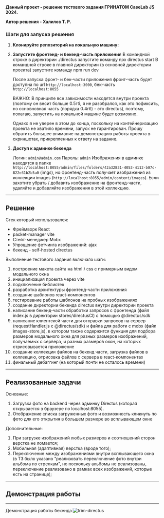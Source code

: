 **Данный проект - решение тестового задания ГРИНАТОМ CaseLab JS 2024.**

**Автор решения - Халилов Т. Р.**

### Шаги для запуска решения

1. **Клонируйте репозиторий на локальную машину:**

2. **Запустите фронтенд- и бекенд-часть приложения**
   В командной строке в директории ./directus запустите команду npx directus start
   В командной строке в главной директории (в основной директории проекта) запустите команду npm run dev

   После запуска фронт- и бек-части приложения фронт-часть будет доступна по url `http://localhost:3000`,
   бек-часть `http://localhost:8055`

   ВАЖНО: В принципе все зависимости находятся внутри проекта
   (поэтому он весит больше 0.5гб, я не разобрался, как это пофиксить,
   но основновная часть (порядка 0.4гб) - это directus), поэтому, полагаю, запустить на локальной машине будет возможно.
   
   Однако я не уверен в этом до конца, поскольку на контейнеризацию проекта не хватило времени, запуск не гарантирован.
   Прошу обратить большее внимание на демонстрацию работы проекта в скриншотах, прикрепленных к ответу на задание.

3. **Доступ к админке бекенда**

   Логин: `admin@admin.com`
   Пароль: `admin`
   Изображения в админке находятся в папке `http://localhost:8055/admin/files/folders/42a32831-4053-4112-b07c-822e31b2b5a0` (imgs),
   но фронтенд-часть получает изображения из коллекции images (`http://localhost:8055/admin/content/images`). Если захотите убрать / добавить изображение на фронтенд-части, удаляйте и добавляйте изображения в этой коллекцию.
---

## Решение

Стек который использовался:

- Фреймворк React
- packet-manager vite
- Стейт-менеджер Mobx
- Упрощение фетчинга изображений: ajax
- бекенд - self-hosted directus

Выполнение тестового задания включало шаги:

1.  построение макета сайта на html / css с примерным видом модального окна
2.  инициализация проекта через vite
3.  подключение библиотек
4.  разработка архитектуры фронтенд-части приложения
5.  создание шаблонов react-компонентов
6.  тестирование работы шаблонов на пробных изображениях
7.  создание директории бекенда directus внутри директории проекта
8.  написание бекенд-части обработки запросов с фронтенда (файл index.js в директории stores/directusCl) с помощью @directus/sdk
9.  написание клиентской части для отправки запросов на сервер (requestHandler.js c @directus/sdk) и файла для работи с mobx (файл images-store.js), в котором также содержится функция для подбора размеров модального окна для разных размеров изображений, получаемых с сервера, и разных размеров окон, на которых отрисовывается приложение
10. создание коллекции файлов на бекенд части, загрузка файлов в коллекцию, отрисовка файлов с сервера в react-компонентах
11. финальный дебаггинг (на который почти не осталось времени)

---

## Реализованные задачи

Основные:

1.  Загрузка фото на backend через админку Directus (которая открывается в браузере по localhost:8055).
2.  Отображение списка загруженных фото и возможность кликнуть по фото для его открытия в большем размере во всплывающем окне

Дополнительные:

1.  При загрузке изображений любых размеров и соотношений сторон верстка не ломается;
2.  Мобильная (адаптивная) верстка (вроде того);
3.  Переключение между изображениями внутри всплывающего окна
    (в ТЗ было указано "реализовать переключение фото внутри альбома по стрелкам", но поскольку альбомы не реализованы, переключение реализовано в рамках всех изображений, которые есть на странице);

---

## Демонстрация работы

---
Демонстрация работы бекенда
![trim-directus](https://github.com/user-attachments/assets/7dbd58a9-9e46-4846-8386-8fcbe0704dc1)
